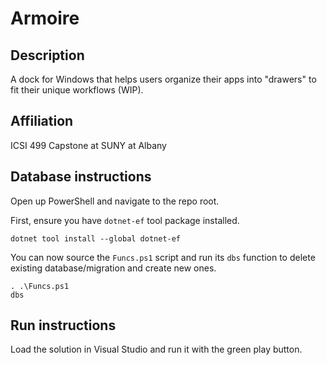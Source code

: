 # Armoire

## Description

A dock for Windows that helps users organize their apps into "drawers" to fit their unique workflows (WIP).

## Affiliation

ICSI 499 Capstone at SUNY at Albany

## Database instructions

Open up PowerShell and navigate to the repo root.

First, ensure you have `dotnet-ef` tool package installed.

```
dotnet tool install --global dotnet-ef
```

You can now source the `Funcs.ps1` script and run its `dbs` function to delete existing database/migration and create new ones.

```
. .\Funcs.ps1
dbs
```

## Run instructions

Load the solution in Visual Studio and run it with the green play button.
